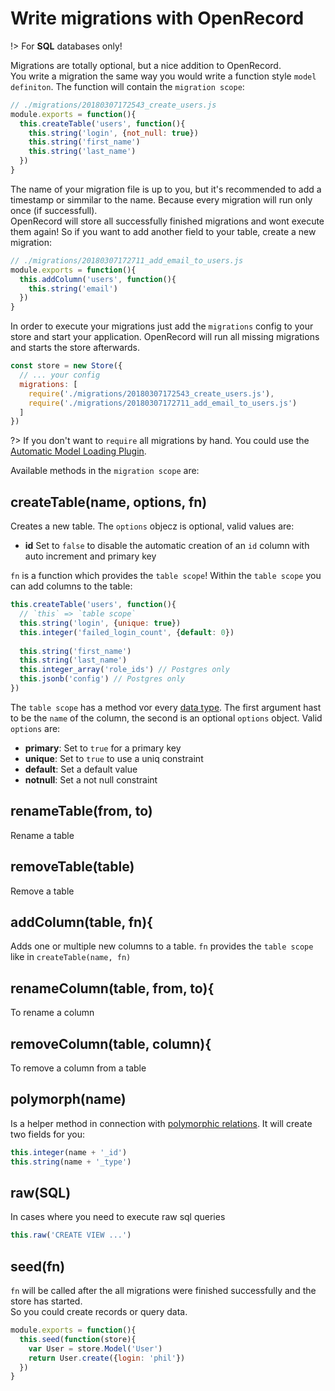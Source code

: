 # Write migrations with OpenRecord
!> For **SQL** databases only!

Migrations are totally optional, but a nice addition to OpenRecord.  
You write a migration the same way you would write a function style `model definiton`. The function will contain the `migration scope`:

```js
// ./migrations/20180307172543_create_users.js
module.exports = function(){
  this.createTable('users', function(){
    this.string('login', {not_null: true})
    this.string('first_name')
    this.string('last_name')
  })
}
```

The name of your migration file is up to you, but it's recommended to add a timestamp or simmilar to the name. Because every migration will run only once (if successfull).  
OpenRecord will store all successfully finished migrations and wont execute them again! So if you want to add another field to your table, create a new migration:

```js
// ./migrations/20180307172711_add_email_to_users.js
module.exports = function(){
  this.addColumn('users', function(){
    this.string('email')
  })
}
```

In order to execute your migrations just add the `migrations` config to your store and start your application. OpenRecord will run all missing migrations and starts the store afterwards.

```js
const store = new Store({
  // ... your config
  migrations: [
    require('./migrations/20180307172543_create_users.js'),
    require('./migrations/20180307172711_add_email_to_users.js')
  ]
})
```

?> If you don't want to `require` all migrations by hand. You could use the [Automatic Model Loading Plugin](./plugins.md#automatic_model_loading).


Available methods in the `migration scope` are:

## createTable(name, options, fn)

Creates a new table. The `options` objecz is optional, valid values are: 
* **id** Set to `false` to disable the automatic creation of an `id` column with auto increment and primary key

`fn` is a function which provides the `table scope`!
Within the `table scope` you can add columns to the table:

```js
this.createTable('users', function(){
  // `this` => `table scope`
  this.string('login', {unique: true})
  this.integer('failed_login_count', {default: 0})
  
  this.string('first_name')
  this.string('last_name')
  this.integer_array('role_ids') // Postgres only
  this.jsonb('config') // Postgres only
})
```

The `table scope` has a method vor every [data type](./definition.md#attributename-type-options). The first argument hast to be the `name` of the column, the second is an optional `options` object. Valid `options` are:
* **primary**: Set to `true` for a primary key
* **unique**: Set to `true` to use a uniq constraint
* **default**: Set a default value
* **notnull**: Set a not null constraint

## renameTable(from, to)

Rename a table

## removeTable(table)

Remove a table

## addColumn(table, fn){

Adds one or multiple new columns to a table. `fn` provides the `table scope` like in `createTable(name, fn)`

## renameColumn(table, from, to){

To rename a column

## removeColumn(table, column){

To remove a column from a table

## polymorph(name)

Is a helper method in connection with [polymorphic relations](./definition.md#relations). It will create two fields for you:
```js
this.integer(name + '_id')
this.string(name + '_type')
```

## raw(SQL)

In cases where you need to execute raw sql queries

```js
this.raw('CREATE VIEW ...')
```

## seed(fn)

`fn` will be called after the all migrations were finished successfully and the store has started.  
So you could create records or query data.

```js
module.exports = function(){
  this.seed(function(store){
    var User = store.Model('User')
    return User.create({login: 'phil'})
  })
}
```